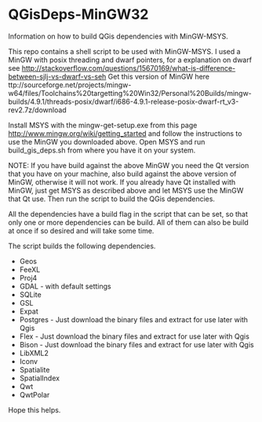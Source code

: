 QGisDeps-MinGW32
================

Information on how to build QGis dependencies with MinGW-MSYS. 

This repo contains a shell script to be used with MinGW-MSYS.
I used a MinGW with posix threading and dwarf pointers, for a explanation on dwarf see http://stackoverflow.com/questions/15670169/what-is-difference-between-sjlj-vs-dwarf-vs-seh
Get this version of MinGW here ttp://sourceforge.net/projects/mingw-w64/files/Toolchains%20targetting%20Win32/Personal%20Builds/mingw-builds/4.9.1/threads-posix/dwarf/i686-4.9.1-release-posix-dwarf-rt_v3-rev2.7z/download

Install MSYS with the mingw-get-setup.exe from this page http://www.mingw.org/wiki/getting_started and follow the instructions to use the MinGW you downloaded above.
Open MSYS and run build_gis_deps.sh from where you have it on your system.

NOTE: If you have build against the above MinGW you need the Qt version that you have on your machine, also build against the above version of MinGW, otherwise it will not work. 
If you already have Qt installed with MinGW, just get MSYS as described above and let MSYS use the MinGW that Qt use. Then run the script to build the QGis dependencies.

All the dependencies have a build flag in the script that can be set, so that only one or more dependencies can be build. All of them can also be build at once if so desired and will take some time.

The script builds the following dependencies.
* Geos 
* FeeXL
* Proj4
* GDAL - with default settings
* SQLite
* GSL
* Expat
* Postgres - Just download the binary files and extract for use later with Qgis
* Flex - Just download the binary files and extract for use later with Qgis
* Bison - Just download the binary files and extract for use later with Qgis
* LibXML2
* Iconv
* Spatialite
* SpatialIndex
* Qwt
* QwtPolar

Hope this helps.
